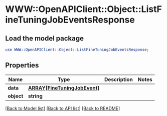 # WWW::OpenAPIClient::Object::ListFineTuningJobEventsResponse

## Load the model package
```perl
use WWW::OpenAPIClient::Object::ListFineTuningJobEventsResponse;
```

## Properties
Name | Type | Description | Notes
------------ | ------------- | ------------- | -------------
**data** | [**ARRAY[FineTuningJobEvent]**](FineTuningJobEvent.md) |  | 
**object** | **string** |  | 

[[Back to Model list]](../README.md#documentation-for-models) [[Back to API list]](../README.md#documentation-for-api-endpoints) [[Back to README]](../README.md)


